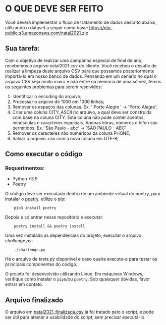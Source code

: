 
# O QUE DEVE SER FEITO

Você deverá implementar o fluxo de tratamento de dados descrito abaixo,
utilizando o dataset a seguir como base:
https://oto-public.s3.amazonaws.com/natal2021.zip

## Sua tarefa:
Com o objetivo de realizar uma campanha especial de final de ano,
recebemos o arquivo natal2021.csv do cliente. Você recebeu o desafio de
realizar a limpeza deste arquivo CSV para que possamos posteriormente
importá-lo em nosso banco de dados. Pensando em um cenário no qual o
arquivo CSV seja muito maior e não entre na memória de uma só vez, temos
os seguintes problemas para serem resolvidos:

1. Identificar o encoding do arquivo;
2. Processar o arquivo de 1000 em 1000 linhas;
3. Remover os espaços das colunas. Ex. ' Porto Alegre ' -> 'Porto Alegre';
4. Criar uma coluna CITY_ASCII no arquivo, a qual deve ser construída com
base na coluna CITY. Esta coluna não pode conter acentos, minúsculas e
caracteres especiais. Apenas letras, números e hífen são permitidos. Ex. 'São
Paulo - abç' -> 'SAO PAULO - ABC'
5. Remover os caracteres não numéricos da coluna PHONE;
6. Salvar o arquivo .csv com a nova coluna em UTF-8;

## Como executar o código

### Requerimentos:
- Python +3.9
- Poetry

O código deve ser executado dentro de um ambiente virtual do poetry, para instalar o [poetry](https://python-poetry.org/), utilize o pip:

		pip3 install poetry
		
Depois é só entrar nesse repositório e executar:

		poetry install && poetry install
		
Uma vez instalada as dependências do projeto, executar o arquivo *challenge.py*:

		./challenge.py

Há o arquivo de _tests.py_ disponível e caso queira execute-o para testar os principais componentes do código.

O projeto foi desenvolvido utilizando Linux. Em máquinas Windows, verifique como instalar o `pip`e/ou `poetry`.
Sob quaisquer dúvidas, favor entrar em contato.

## Arquivo finalizado

O arquivo em [natal2021_finalizada.csv](https://github.com/jeanlandim/pmweb_challenge/blob/main/data/natal2021.csv) já foi tratado pelo o script,
e pode ser útil para atestar a usabilidade do script, sem precisar executá-lo.



